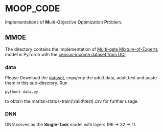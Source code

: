 # MOOP_CODE
Implementations of **M**ulti-**O**bjective **O**ptimization **P**roblem.

## MMOE
The directory contains the implementation of [Multi-gate Mixture-of-Experts](http://www.kdd.org/kdd2018/accepted-papers/view/modeling-task-relationships-in-multi-task-learning-with-multi-gate-mixture-) model in PyTorch with the [census-income dataset from UCI](https://archive.ics.uci.edu/ml/datasets/Census-Income+(KDD)). 

### data
Please Download the [dataset](https://archive.ics.uci.edu/ml/datasets/Census-Income+(KDD)), copy/cup the adult.data, adult.test and paste them in this sub-directory. Run

```python
python3 data.py
```  
to obtain the marital-status-train(\valid\test).csv for further usage. 

### DNN

DNN serves as the **Single-Task** model with layers (96 $\to$ 32 $\to$ 1).